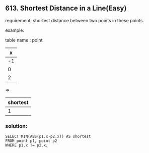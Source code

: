 ## 613. Shortest Distance in a Line(Easy)

requirement:   shortest distance between two points in these points.

example:

table name : point


| x   |
|-----|
| -1  |
| 0   |
| 2   | 

=>

| shortest|
|---------|
| 1       |


### solution:

```
SELECT MIN(ABS(p1.x-p2.x)) AS shortest
FROM point p1, point p2 
WHERE p1.x != p2.x;

```

